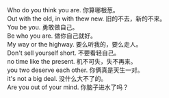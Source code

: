 Who do you think you are.   你算哪根葱。 <br/>
Out with the old, in with thew new.  旧的不去，新的不来。<br/>
You be you.  勇敢做自己。<br/>
Be who you are. 做你自己就好。<br/>
My way or the highway. 要么听我的，要么走人。<br/>
Don't sell yourself short. 不要看轻自己。 <br/>
no time like the present. 机不可失，失不再来。 <br/>
you two deserve each other. 你俩真是天生一对。<br/>
it's not a big deal. 没什么大不了的。<br/>
Are you out of your mind. 你脑子进水了吗？<br/>

